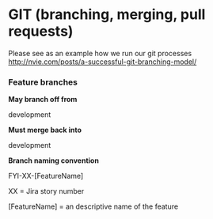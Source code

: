 # GIT (branching, merging, pull requests)

Please see as an example how we run our git processes
http://nvie.com/posts/a-successful-git-branching-model/

### Feature branches 

**May branch off from**

development

**Must merge back into**

development

**Branch naming convention**

FYI-XX-[FeatureName]

XX = Jira story number

[FeatureName] = an descriptive name of the feature
